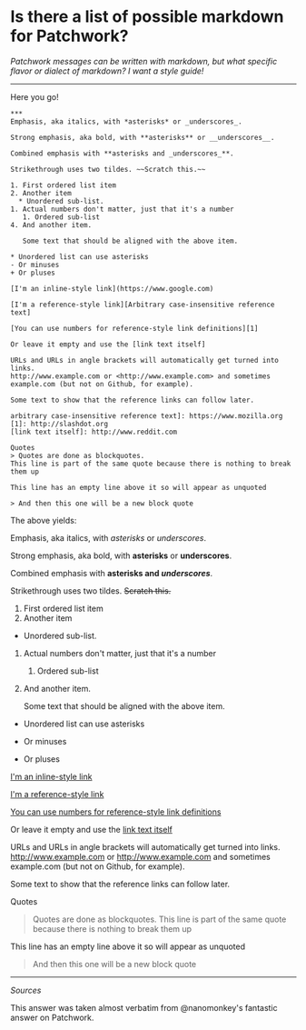 # Is there a list of possible markdown for Patchwork?

*Patchwork messages can be written with markdown, but what specific flavor or dialect of markdown?  I want a style guide!*

---
Here you go!

	***
	Emphasis, aka italics, with *asterisks* or _underscores_.

	Strong emphasis, aka bold, with **asterisks** or __underscores__.

	Combined emphasis with **asterisks and _underscores_**.

	Strikethrough uses two tildes. ~~Scratch this.~~

	1. First ordered list item
	2. Another item
	  * Unordered sub-list. 
	1. Actual numbers don't matter, just that it's a number
	   1. Ordered sub-list
	4. And another item.  

	   Some text that should be aligned with the above item.

	* Unordered list can use asterisks
	- Or minuses
	+ Or pluses

	[I'm an inline-style link](https://www.google.com)

	[I'm a reference-style link][Arbitrary case-insensitive reference text]

	[You can use numbers for reference-style link definitions][1]

	Or leave it empty and use the [link text itself]

	URLs and URLs in angle brackets will automatically get turned into links. 
	http://www.example.com or <http://www.example.com> and sometimes 
	example.com (but not on Github, for example).

	Some text to show that the reference links can follow later.

	arbitrary case-insensitive reference text]: https://www.mozilla.org
	[1]: http://slashdot.org
	[link text itself]: http://www.reddit.com
	
	Quotes
	> Quotes are done as blockquotes.
	This line is part of the same quote because there is nothing to break them up

	This line has an empty line above it so will appear as unquoted

	> And then this one will be a new block quote
	
The above yields:

Emphasis, aka italics, with *asterisks* or _underscores_.

Strong emphasis, aka bold, with **asterisks** or __underscores__.

Combined emphasis with **asterisks and _underscores_**.

Strikethrough uses two tildes. ~~Scratch this.~~

1. First ordered list item
2. Another item
  * Unordered sub-list. 
1. Actual numbers don't matter, just that it's a number
   1. Ordered sub-list
4. And another item.  

   Some text that should be aligned with the above item.

* Unordered list can use asterisks
- Or minuses
+ Or pluses

[I'm an inline-style link](https://www.google.com)

[I'm a reference-style link][Arbitrary case-insensitive reference text]

[You can use numbers for reference-style link definitions][1]

Or leave it empty and use the [link text itself]

URLs and URLs in angle brackets will automatically get turned into links. 
http://www.example.com or <http://www.example.com> and sometimes 
example.com (but not on Github, for example).

Some text to show that the reference links can follow later.

[arbitrary case-insensitive reference text]: https://www.mozilla.org
[1]: http://slashdot.org
[link text itself]: http://www.reddit.com

Quotes
> Quotes are done as blockquotes.
This line is part of the same quote because there is nothing to break them up

This line has an empty line above it so will appear as unquoted

> And then this one will be a new block quote


---
*Sources*

This answer was taken almost verbatim from @nanomonkey's fantastic answer on Patchwork.
